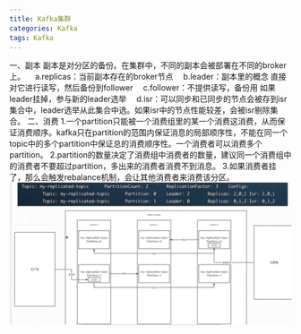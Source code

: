 ```yaml
---
title: Kafka集群
categories: Kafka
tags: Kafka
---
```

 一、副本
	 副本是对分区的备份。在集群中，不同的副本会被部署在不同的broker上。
	 　a.replicas：当前副本存在的broker节点
	 　b.leader：副本里的概念 直接对它进行读写，然后备份到follower
	 　c.follower：不提供读写，备份用 如果leader挂掉，参与新的leader选举
	 　d.isr：可以同步和已同步的节点会被存到isr集合中，leader选举从此集合中选。如果isr中的节点性能较差，会被isr剔除集合。
 二、消费
     1.一个partition只能被一个消费组里的某一个消费这消费，从而保证消费顺序。kafka只在partition的范围内保证消息的局部顺序性，不能在同一个topic中的多个partition中保证总的消费顺序性。一个消费者可以消费多个partition。
	 2.partition的数量决定了消费组中消费者的数量，建议同一个消费组中的消费者不要超过partition，多出来的消费者消费不到消息。
	 3.如果消费者挂了，那么会触发rebalance机制，会让其他消费者来消费该分区。
![](/images/kafka副本.jpg)
